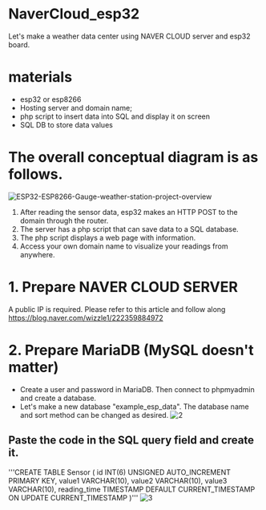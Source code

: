 # NaverCloud_esp32
Let's make a weather data center using NAVER CLOUD server and esp32 board.

# materials
- esp32 or esp8266
- Hosting server and domain name;
- php script to insert data into SQL and display it on screen
- SQL DB to store data values

# The overall conceptual diagram is as follows.
![ESP32-ESP8266-Gauge-weather-station-project-overview](https://user-images.githubusercontent.com/32832715/120095548-8eff0c00-c161-11eb-9f4c-c899b9f02b3c.png)

1. After reading the sensor data, esp32 makes an HTTP POST to the domain through the router.
2. The server has a php script that can save data to a SQL database.
3. The php script displays a web page with information.
4. Access your own domain name to visualize your readings from anywhere.

# 1. Prepare NAVER CLOUD SERVER
A public IP is required.
Please refer to this article and follow along
https://blog.naver.com/wizzle1/222359884972

# 2. Prepare MariaDB (MySQL doesn't matter)
- Create a user and password in MariaDB. Then connect to phpmyadmin and create a database.
- Let's make a new database "example_esp_data". The database name and sort method can be changed as desired.
![2](https://user-images.githubusercontent.com/32832715/120095616-d4233e00-c161-11eb-92ab-85aa44e3a60a.png)

## Paste the code in the SQL query field and create it.
'''CREATE TABLE Sensor (
     id INT(6) UNSIGNED AUTO_INCREMENT PRIMARY KEY,
     value1 VARCHAR(10),
     value2 VARCHAR(10),
     value3 VARCHAR(10),
     reading_time TIMESTAMP DEFAULT CURRENT_TIMESTAMP ON UPDATE CURRENT_TIMESTAMP
)'''
![3](https://user-images.githubusercontent.com/32832715/120095634-eb622b80-c161-11eb-93a5-d82534f2565b.png)
